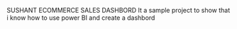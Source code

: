 SUSHANT ECOMMERCE SALES DASHBORD It a sample project to show that i know how to use power BI and create a dashbord
